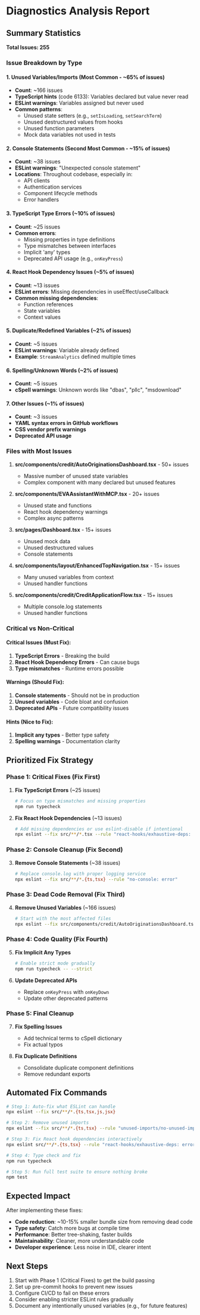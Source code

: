 # Diagnostics Analysis Report

## Summary Statistics

**Total Issues: 255**

### Issue Breakdown by Type

#### 1. **Unused Variables/Imports** (Most Common - ~65% of issues)
- **Count**: ~166 issues
- **TypeScript hints** (code 6133): Variables declared but value never read
- **ESLint warnings**: Variables assigned but never used
- **Common patterns**:
  - Unused state setters (e.g., `setIsLoading`, `setSearchTerm`)
  - Unused destructured values from hooks
  - Unused function parameters
  - Mock data variables not used in tests

#### 2. **Console Statements** (Second Most Common - ~15% of issues)
- **Count**: ~38 issues
- **ESLint warnings**: "Unexpected console statement"
- **Locations**: Throughout codebase, especially in:
  - API clients
  - Authentication services
  - Component lifecycle methods
  - Error handlers

#### 3. **TypeScript Type Errors** (~10% of issues)
- **Count**: ~25 issues
- **Common errors**:
  - Missing properties in type definitions
  - Type mismatches between interfaces
  - Implicit 'any' types
  - Deprecated API usage (e.g., `onKeyPress`)

#### 4. **React Hook Dependency Issues** (~5% of issues)
- **Count**: ~13 issues
- **ESLint errors**: Missing dependencies in useEffect/useCallback
- **Common missing dependencies**:
  - Function references
  - State variables
  - Context values

#### 5. **Duplicate/Redefined Variables** (~2% of issues)
- **Count**: ~5 issues
- **ESLint warnings**: Variable already defined
- **Example**: `StreamAnalytics` defined multiple times

#### 6. **Spelling/Unknown Words** (~2% of issues)
- **Count**: ~5 issues
- **cSpell warnings**: Unknown words like "dbas", "pllc", "msdownload"

#### 7. **Other Issues** (~1% of issues)
- **Count**: ~3 issues
- **YAML syntax errors in GitHub workflows**
- **CSS vendor prefix warnings**
- **Deprecated API usage**

### Files with Most Issues

1. **src/components/credit/AutoOriginationsDashboard.tsx** - 50+ issues
   - Massive number of unused state variables
   - Complex component with many declared but unused features

2. **src/components/EVAAssistantWithMCP.tsx** - 20+ issues
   - Unused state and functions
   - React hook dependency warnings
   - Complex async patterns

3. **src/pages/Dashboard.tsx** - 15+ issues
   - Unused mock data
   - Unused destructured values
   - Console statements

4. **src/components/layout/EnhancedTopNavigation.tsx** - 15+ issues
   - Many unused variables from context
   - Unused handler functions

5. **src/components/credit/CreditApplicationFlow.tsx** - 15+ issues
   - Multiple console.log statements
   - Unused handler functions

### Critical vs Non-Critical

#### Critical Issues (Must Fix):
1. **TypeScript Errors** - Breaking the build
2. **React Hook Dependency Errors** - Can cause bugs
3. **Type mismatches** - Runtime errors possible

#### Warnings (Should Fix):
1. **Console statements** - Should not be in production
2. **Unused variables** - Code bloat and confusion
3. **Deprecated APIs** - Future compatibility issues

#### Hints (Nice to Fix):
1. **Implicit any types** - Better type safety
2. **Spelling warnings** - Documentation clarity

## Prioritized Fix Strategy

### Phase 1: Critical Fixes (Fix First)
1. **Fix TypeScript Errors** (~25 issues)
   ```bash
   # Focus on type mismatches and missing properties
   npm run typecheck
   ```

2. **Fix React Hook Dependencies** (~13 issues)
   ```bash
   # Add missing dependencies or use eslint-disable if intentional
   npx eslint --fix src/**/*.tsx --rule "react-hooks/exhaustive-deps: error"
   ```

### Phase 2: Console Cleanup (Fix Second)
3. **Remove Console Statements** (~38 issues)
   ```bash
   # Replace console.log with proper logging service
   npx eslint --fix src/**/*.{ts,tsx} --rule "no-console: error"
   ```

### Phase 3: Dead Code Removal (Fix Third)
4. **Remove Unused Variables** (~166 issues)
   ```bash
   # Start with the most affected files
   npx eslint --fix src/components/credit/AutoOriginationsDashboard.tsx --rule "@typescript-eslint/no-unused-vars: error"
   ```

### Phase 4: Code Quality (Fix Fourth)
5. **Fix Implicit Any Types**
   ```bash
   # Enable strict mode gradually
   npm run typecheck -- --strict
   ```

6. **Update Deprecated APIs**
   - Replace `onKeyPress` with `onKeyDown`
   - Update other deprecated patterns

### Phase 5: Final Cleanup
7. **Fix Spelling Issues**
   - Add technical terms to cSpell dictionary
   - Fix actual typos

8. **Fix Duplicate Definitions**
   - Consolidate duplicate component definitions
   - Remove redundant exports

## Automated Fix Commands

```bash
# Step 1: Auto-fix what ESLint can handle
npx eslint --fix src/**/*.{ts,tsx,js,jsx}

# Step 2: Remove unused imports
npx eslint --fix src/**/*.{ts,tsx} --rule "unused-imports/no-unused-imports: error"

# Step 3: Fix React hook dependencies interactively
npx eslint src/**/*.{ts,tsx} --rule "react-hooks/exhaustive-deps: error"

# Step 4: Type check and fix
npm run typecheck

# Step 5: Run full test suite to ensure nothing broke
npm test
```

## Expected Impact

After implementing these fixes:
- **Code reduction**: ~10-15% smaller bundle size from removing dead code
- **Type safety**: Catch more bugs at compile time
- **Performance**: Better tree-shaking, faster builds
- **Maintainability**: Cleaner, more understandable code
- **Developer experience**: Less noise in IDE, clearer intent

## Next Steps

1. Start with Phase 1 (Critical Fixes) to get the build passing
2. Set up pre-commit hooks to prevent new issues
3. Configure CI/CD to fail on these errors
4. Consider enabling stricter ESLint rules gradually
5. Document any intentionally unused variables (e.g., for future features)